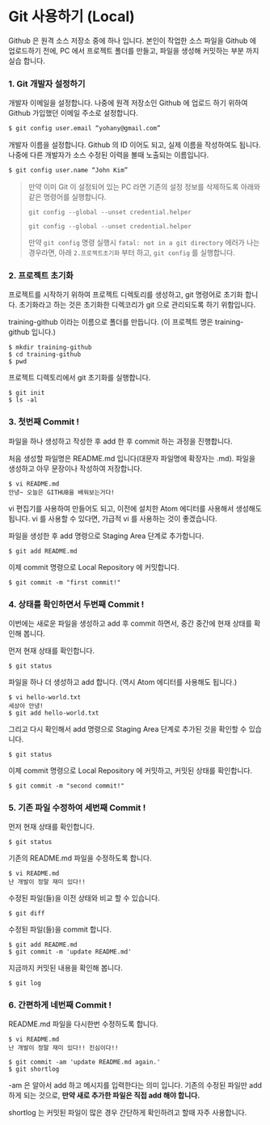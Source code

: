# Git 사용하기 \(Local\)

Github 은 원격 소스 저장소 중에 하나 입니다. 본인이 작업한 소스 파일을 Github 에 업로드하기 전에, PC 에서 프로젝트 폴더를 만들고, 파일을 생성해 커밋하는 부분 까지 실습 합니다.

### 1. Git 개발자 설정하기

개발자 이메일을 설정합니다. 나중에 원격 저장소인 Github 에 업로드 하기 위하여  Github 가입했던 이메일 주소로 설정합니다.

```bash
$ git config user.email “yohany@gmail.com”
```

개발자 이름을 설정합니다. Github 의 ID 이어도 되고, 실제 이름을 작성하여도 됩니다. 나중에 다른 개발자가 소스 수정된 이력을 볼때 노출되는 이름입니다.

```bash
$ git config user.name “John Kim”
```

> 만약 이미 Git 이 설정되어 있는 PC 라면 기존의 설정 정보를 삭제하도록 아래와 같은 명령어를 실행합니다.
>
> `git config --global --unset credential.helper`
>
> `git config --global --unset credential.helper`
>
> 만약 `git config` 명령 실행시 `fatal: not in a git directory` 에러가 나는 경우라면, 아래 `2.프로젝트초기화` 부터 하고, `git config` 를 실행합니다.

### 2. 프로젝트 초기화

프로젝트를 시작하기 위하여 프로젝트 디렉토리를 생성하고, git 명령어로 초기화 합니다. 초기화라고 하는 것은 초기화한 디렉코리가 git 으로 관리되도록 하기 위함입니다.

training-github 이라는 이름으로 폴더를 만듭니다. \(이 프로젝트 명은 training-github 입니다.\)

```
$ mkdir training-github
$ cd training-github
$ pwd
```

프로젝트 디렉토리에서 git 초기화를 실행합니다.

```
$ git init
$ ls -al
```

### 3. 첫번째 Commit !

파일을 하나 생성하고 작성한 후 add 한 후 commit 하는 과정을 진행합니다.

처음 생성할 파일명은 README.md 입니다\(대문자 파일명에 확장자는 .md\). 파일을 생성하고 아무 문장이나 작성하여 저장합니다.

```
$ vi README.md
안녕~ 오늘은 GITHUB을 배워보는거다!
```

vi 편집기를 사용하여 만들어도 되고, 이전에 설치한 Atom 에디터를 사용해서 생성해도 됩니다. vi 를 사용할 수 있다면, 가급적 vi 를 사용하는 것이 좋겠습니다.

파일을 생성한 후 add 명령으로 Staging Area 단계로 추가합니다.

```
$ git add README.md
```

이제 commit 명령으로 Local Repository 에 커밋합니다.

```
$ git commit -m "first commit!"
```

### 4. 상태를 확인하면서 두번째 Commit !

이번에는 새로운 파일을 생성하고 add 후 commit 하면서, 중간 중간에 현재 상태를 확인해 봅니다.

먼저 현재 상태를 확인합니다.

```
$ git status
```

파일을 하나 더 생성하고 add 합니다. \(역시 Atom 에디터를 사용해도 됩니다.\)

```
$ vi hello-world.txt
세상아 안녕!
$ git add hello-world.txt
```

그리고 다시 확인해서 add 명령으로 Staging Area 단계로 추가된 것을 확인할 수 있습니다.

```
$ git status
```

이제 commit 명령으로 Local Repository 에 커밋하고, 커밋된 상태를 확인합니다.

```
$ git commit -m "second commit!"
```

### 5. 기존 파일 수정하여 세번째 Commit !

먼저 현재 상태를 확인합니다.

```
$ git status
```

기존의 README.md 파일을 수정하도록 합니다.

```
$ vi README.md
난 개발이 정말 재미 있다!!
```

수정된 파일\(들\)을 이전 상태와 비교 할 수 있습니다.

```
$ git diff
```

수정된 파일\(들\)을 commit 합니다.

```
$ git add README.md
$ git commit -m 'update README.md'
```

지금까지 커밋된 내용을 확인해 봅니다.

```
$ git log
```

### 6. 간편하게 네번째 Commit !

README.md 파일을 다시한번 수정하도록 합니다.

```
$ vi README.md
난 개발이 정말 재미 있다!! 진심이다!!

$ git commit -am 'update README.md again.'
$ git shortlog
```

-am 은 알아서 add 하고 메시지를 입력한다는 의미 입니다. 기존의 수정된 파일만 add 하게 되는 것으로, **만약 새로 추가한 파일은 직접 add 해야 합니다.**

shortlog 는 커밋된 파일이 많은 경우 간단하게 확인하려고 할때 자주 사용합니다.

